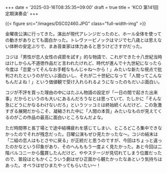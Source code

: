 +++
date = '2025-03-16T08:35:35+09:00'
draft = true
title = 'KCO 第141回定期演奏会'
+++

{{< figure src="/images/DSC02460.JPG" class="full-width-img" >}}

金曜夜公演に行ってきた。演出が現代アレンジだったのと、ホール全体を使っての動きがありとても面白かった。トレヴァーピノックはマジで七八歳とは思えない体幹の安定ぶりで、まあ音楽家は体力あると思うけどさすがだった。

コジは「男性が恋人女性の貞節を試す」的な物語で、これができた十八世紀当時はけしからん不道徳作品だと言われたけれど、時代が進んで十九世紀になったら今度は「恋愛ってそんなお手軽なもんじゃね〜から！」みたいな新たな視点で批判されたというのがだいぶ面白いし、それが二十世紀になって「人間ってこんなもんだよね！」という価値観で受け入れられるようになったのもだいぶ面白い。

コジが不評を買った理由の中にはたぶん物語の設定が「一日の間で起きた出来事」だからというのも大いにあるんだろうなとは思っていて、たしかに「そんな急にどうにかなるわけないだろ」というツッコミは終始続くんだけど、この急激すぎる展開だからこそ、凝縮された中に「人間の本質」みたいなものが見えてくるのがこの作品の最高に面白いところなんだよな。

ただ時間帯と長丁場とで途中結構疲れを感じてしまい、ところどころ集中できなかったのでそれが残念だった。日曜公演もぜひ見たかったな〜。コジの結末は「二組の恋人はもとさやに戻る」が正統だと思うのですが、今回はちょっと違ったのかなという印象があり、そのへんももう一度よく見たかった。あと今回は二階バルコニーから鑑賞したんだけど、ややステージが見切れてしまう位置だったので、普段はともかくこういう劇はぜひ正面から観たかったなあという気持ちはあった。オペラはぜひまたやってもらいたい〜！
